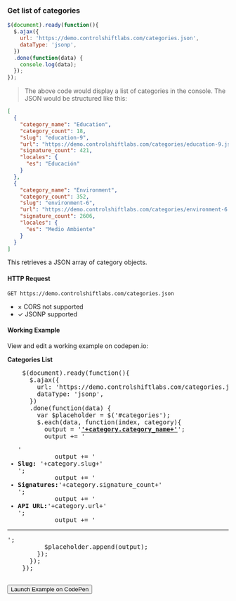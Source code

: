### Get list of categories

```js
$(document).ready(function(){
  $.ajax({
    url: 'https://demo.controlshiftlabs.com/categories.json',
    dataType: 'jsonp',
  })
  .done(function(data) {
    console.log(data);
  });
});
```

> The above code would display a list of categories in the console.  The JSON would be structured like this:

```json
[
  {
    "category_name": "Education",
    "category_count": 18,
    "slug": "education-9",
    "url": "https://demo.controlshiftlabs.com/categories/education-9.json",
    "signature_count": 421,
    "locales": {
      "es": "Educación"
    }
  },
  {
    "category_name": "Environment",
    "category_count": 352,
    "slug": "environment-6",
    "url": "https://demo.controlshiftlabs.com/categories/environment-6.json",
    "signature_count": 2606,
    "locales": {
      "es": "Medio Ambiente"
    }
  }
]
```

This retrieves a JSON array of category objects.

#### HTTP Request

`GET https://demo.controlshiftlabs.com/categories.json`

- &times; CORS not supported
- &check; JSONP supported

#### Working Example

View and edit a working example on codepen.io:

<div class="js-codepen-data hidden" data-title="ControlShift Labs: Categories List Example">
  <div class="codepen-html">
    <strong>Categories List</strong>
    <div id="categories">
    </div>
  </div>
  <pre class="codepen-js">
    $(document).ready(function(){
      $.ajax({
        url: 'https://demo.controlshiftlabs.com/categories.json',
        dataType: 'jsonp',
      })
      .done(function(data) {
        var $placeholder = $('#categories');
        $.each(data, function(index, category){
          output = '<strong><a href="'+category.url+'">'+category.category_name+'</a></strong>';
          output += '<ul>'
          output += '<li><strong>Slug:</strong> '+category.slug+'</li>';
          output += '<li><strong>Signatures:</strong>'+category.signature_count+'</li>';
          output += '<li><strong>API URL:</strong>'+category.url+'</li>';
          output += '</ul><hr/>';
          $placeholder.append(output);
        });
      });
    });
  </pre>
</div>

<form action="https://codepen.io/pen/define" method="POST" target="_blank" class="hidden">
  <input type="hidden" name="data" class="js-data" value="">
  <input type="submit" value="Launch Example on CodePen">
</form>

<div></div>
